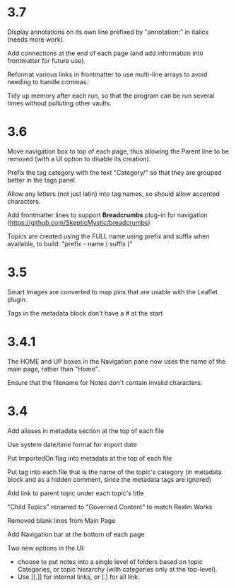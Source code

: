 # 3.7
Display annotations on its own line prefixed by "annotation:" in italics (needs more work).

Add connections at the end of each page (and add information into frontmatter for future use).

Reformat various links in frontmatter to use multi-line arrays to avoid needing to handle commas.

Tidy up memory after each run, so that the program can be run several times without polluting other vaults.

# 3.6
Move navigation box to top of each page, thus allowing the Parent line to be removed (with a UI option to disable its creation).

Prefix the tag category with the text "Category/" so that they are grouped better in the tags panel.

Allow any letters (not just latin) into tag names, so should allow accented characters.

Add frontmatter lines to support **Breadcrumbs** plug-in for navigation (https://github.com/SkepticMystic/breadcrumbs)

Topics are created using the FULL name using prefix and suffix when available, to build: "prefix - name ( suffix )"

# 3.5
Smart Images are converted to map pins that are usable with the Leaflet plugin.

Tags in the metadata block don't have a # at the start

# 3.4.1
The HOME and UP boxes in the Navigation pane now uses the name of the main page, rather than "Home".

Ensure that the filename for Notes don't contain invalid characters.

# 3.4

Add aliases in metadata section at the top of each file

Use system date/time format for import date

Put ImportedOn flag into metadata at the top of each file

Put tag into each file that is the name of the topic's category (in metadata block and as a hidden comment, since the metadata tags are ignored)

Add link to parent topic under each topic's title

"Child Topics" renamed to "Governed Content" to match Realm Works

Removed blank lines from Main Page 

Add Navigation bar at the bottom of each page

Two new options in the UI:
- choose to put notes into a single level of folders based on topic Categories, or topic hierarchy (with categories only at the top-level).
- Use \[\[.]] for internal links, or \[.] for all link.

